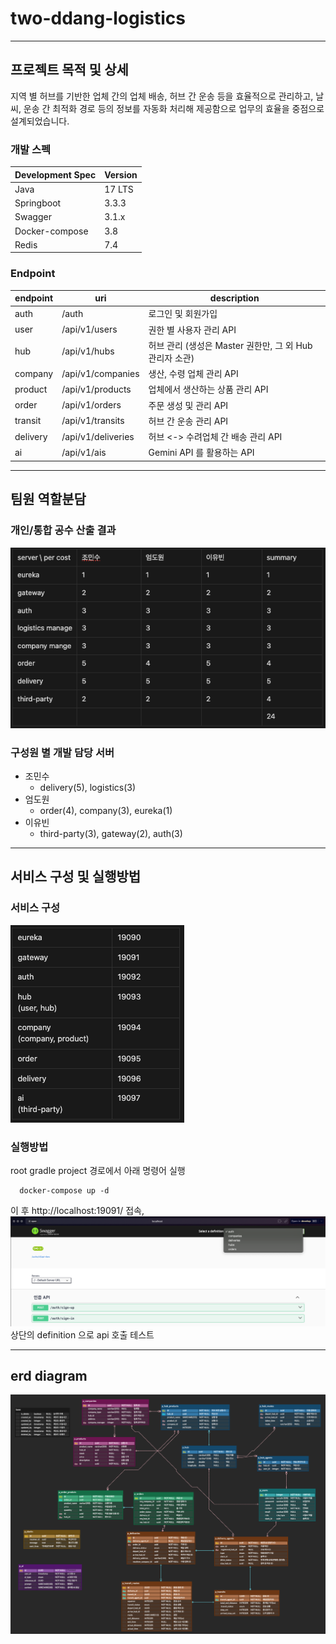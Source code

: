 # two-ddang-logistics


---
## 프로젝트 목적 및 상세

지역 별 허브를 기반한 업체 간의 업체 배송, 허브 간 운송 등을 효율적으로 관리하고, 날씨, 운송 간 최적화 경로 등의 정보를 자동화 처리해 제공함으로 업무의 효율을 중점으로 설계되었습니다.

### 개발 스펙
| Development Spec | Version |
|------------------|---------|
| Java             | 17 LTS  |
| Springboot       | 3.3.3   |
| Swagger          | 3.1.x   |
| Docker-compose   | 3.8     |
| Redis            | 7.4     |

### Endpoint

| endpoint | uri                | description                            |
|----------|--------------------|----------------------------------------|
| auth     | /auth              | 로그인 및 회원가입                             |
| user     | /api/v1/users      | 권한 별 사용자 관리 API                        |
| hub      | /api/v1/hubs       | 허브 관리 (생성은 Master 권한만, 그 외 Hub 관리자 소관) |
| company  | /api/v1/companies  | 생산, 수령 업체 관리 API                       |
| product  | /api/v1/products   | 업체에서 생산하는 상품 관리 API                    |
| order    | /api/v1/orders     | 주문 생성 및 관리 API                         |
| transit  | /api/v1/transits   | 허브 간 운송 관리 API                         |
| delivery | /api/v1/deliveries | 허브 <-> 수려업체 간 배송 관리 API                |
| ai       | /api/v1/ais        | Gemini API 를 활용하는 API                  |




---
## 팀원 역할분담

### 개인/통합 공수 산출 결과
![img.png](img.png)

### 구성원 별 개발 담당 서버
- 조민수
    - delivery(5), logistics(3)
- 엄도원
    - order(4), company(3), eureka(1)
- 이유빈
    - third-party(3), gateway(2), auth(3)

---
## 서비스 구성 및 실행방법

### 서비스 구성
![img_1.png](img_1.png)

### 실행방법

root gradle project 경로에서 아래 명령어 실행
```shell
  docker-compose up -d
```
이 후 http://localhost:19091/ 접속,
![img_2.png](img_2.png)
상단의 definition 으로 api 호출 테스트

---
## erd diagram
![img_3.png](img_3.png)

